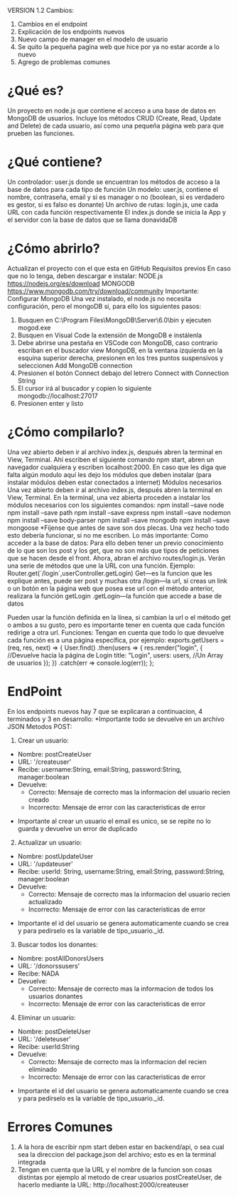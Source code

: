 VERSION 1.2
Cambios:
1. Cambios en el endpoint
2. Explicación de los endpoints nuevos
3. Nuevo campo de manager en el modelo de usuario
4. Se quito la pequeña pagina web que hice por ya no estar acorde a lo nuevo
5. Agrego de problemas comunes

# ¿Qué es?
Un proyecto en node.js que contiene el acceso a una base de datos en MongoDB de usuarios. Incluye los métodos CRUD (Create, Read, Update and Delete) de cada usuario, así como una pequeña página web para que prueben las funciones.

# ¿Qué contiene?
Un controlador: user.js donde se encuentran los métodos de acceso a la base de datos para cada tipo de función
Un modelo: user.js, contiene el nombre, contraseña, email y si es manager o no (boolean, si es verdadero es gestor, si es falso es donante) 
Un archivo de rutas: login.js, une cada URL con cada función respectivamente
El index.js donde se inicia la App y el servidor con la base de datos que se llama donavidaDB

# ¿Cómo abrirlo?
Actualizan el proyecto con el que esta en GitHub
Requisitos previos
En caso que no lo tenga, deben descargar e instalar:
NODE.js  https://nodejs.org/es/download
MONGODB  https://www.mongodb.com/try/download/community
Importante: Configurar MongoDB
Una vez instalado, el node.js no necesita configuración, pero el mongoDB si, para ello los siguientes pasos:
1. Busquen en C:\Program Files\MongoDB\Server\6.0\bin y ejecuten mogod.exe
2. Busquen en Visual Code la extensión de MongoDB e instálenla
3. Debe abrirse una pestaña  en VSCode con MongoDB, caso contrario escriban en el buscador view MongoDB, en la ventana izquierda en la esquina superior derecha, presionen en los tres puntos suspensivos y seleccionen Add MongoDB connection
4. Presionen el botón Connect debajo del letrero Connect with Connection String
5. El cursor irá al buscador y copien lo siguiente mongodb://localhost:27017
5. Presionen enter y listo 

# ¿Cómo compilarlo?
Una vez abierto deben ir al archivo index.js, después abren la terminal en View, Terminal.
Ahí escriben el siguiente comando npm start, abren un navegador cualquiera y escriben localhost:2000.
En caso que les diga que falta algún modulo aquí les dejo los módulos que deben instalar (para instalar módulos deben estar conectados a internet)
Módulos necesarios
Una vez abierto deben ir al archivo index.js, después abren la terminal en View, Terminal.
En la terminal, una vez abierta proceden a instalar los módulos necesarios con los siguientes comandos:
npm install –save node
npm install –save path
npm install –save express
npm install –save nodemon
npm install –save body-parser
npm install –save mongodb
npm install –save mongoose
*Fíjense que antes de save son dos plecas.
Una vez hecho todo esto debería funcionar, si no me escriben.
Lo más importante: Como acceder a la base de datos:
Para ello deben tener un previo conocimiento de lo que son los post y los get, que no son más que tipos de peticiones que se hacen desde el front. Ahora, abran el archivo routes/login.js. Verán una serie de métodos que une la URL con una función. Ejemplo:
Router.get(´/login´,userController.getLogin)
Get—es la funcion que les explique antes, puede ser post y muchas otra
/login—la url, si creas un link o un botón en la página web que posea ese url con el método anterior, realizara la función getLogin
.getLogin—la función que accede a base de datos

Pueden usar la función definida en la línea, si cambian la url o el método get o ambos a su gusto, pero es importante tener en cuenta que cada función redirige a otra url.
Funciones:
Tengan en cuenta que todo lo que devuelve cada función es a una página específica, por ejemplo:
exports.getUsers = (req, res, next) => { 
 User.find()
    .then(users => {
      res.render("login", { //Devuelve hacia la página de Login
        title: "Login",
        users: users,  //Un Array de usuarios
      });
    })
    .catch(err => console.log(err));
};


# EndPoint
En los endpoints nuevos hay 7 que se explicaran a continuacion, 4 terminados y 3 en desarrollo:
*Importante todo se devuelve en un archivo JSON
Metodos POST:
1. Crear un usuario:
  - Nombre: postCreateUser
  - URL: '/createuser'
  - Recibe: username:String, email:String, password:String, manager:boolean
  - Devuelve:
    + Correcto: Mensaje de correcto mas la informacion del usuario recien creado
    + Incorrecto: Mensaje de error con las caracteristicas de error
  * Importante al crear un usuario el email es unico, se se repite no lo guarda y devuelve un error de duplicado
2. Actualizar un usuario:
  - Nombre: postUpdateUser
  - URL: '/updateuser'
  - Recibe: userId: String, username:String, email:String, password:String, manager:boolean
  - Devuelve:
    + Correcto: Mensaje de correcto mas la informacion del usuario recien actualizado
    + Incorrecto: Mensaje de error con las caracteristicas de error
  * Importante el id del usuario se genera automaticamente cuando se crea y para pedirselo es la variable de tipo_usuario._id.
3. Buscar todos los donantes:
  - Nombre: postAllDonorsUsers
  - URL: '/donorssusers'
  - Recibe: NADA
  - Devuelve:
    + Correcto: Mensaje de correcto mas la informacion de todos los usuarios donantes
    + Incorrecto: Mensaje de error con las caracteristicas de error
4. Eliminar un usuario:
  - Nombre: postDeleteUser
  - URL: '/deleteuser'
  - Recibe: userId:String
  - Devuelve:
    + Correcto: Mensaje de correcto mas la informacion del recien eliminado
    + Incorrecto: Mensaje de error con las caracteristicas de error
  * Importante el id del usuario se genera automaticamente cuando se crea y para pedirselo es la variable de tipo_usuario._id.

# Errores Comunes
1. A la hora de escribir npm start deben estar en backend/api, o sea cual sea la direccion del package.json del archivo; esto es en la terminal integrada
2. Tengan en cuenta que la URL y el nombre de la funcion son cosas distintas por ejemplo al metodo de crear usuarios postCreateUser, de hacerlo mediante la URL: http://localhost:2000/createuser